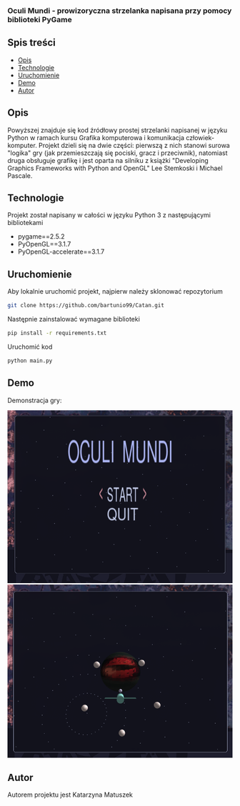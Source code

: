 ### Oculi Mundi - prowizoryczna strzelanka napisana przy pomocy biblioteki PyGame
## Spis treści
* [Opis](#opis)
* [Technologie](#technologie)
* [Uruchomienie](#uruchomienie)
* [Demo](#demo)
* [Autor](#autor)
 
 ## Opis
Powyższej znajduje się kod źródłowy prostej strzelanki napisanej w języku Python w ramach kursu Grafika komputerowa i komunikacja człowiek-komputer. Projekt dzieli się na dwie części: pierwszą z nich stanowi surowa "logika" gry (jak przemieszczają się pociski, gracz i przeciwnik), natomiast druga obsługuje grafikę i jest oparta na silniku z książki "Developing Graphics Frameworks with Python and OpenGL" Lee Stemkoski i Michael Pascale.


 ## Technologie
Projekt został napisany w całości w języku Python 3 z następującymi bibliotekami
* pygame==2.5.2
* PyOpenGL==3.1.7
* PyOpenGL-accelerate==3.1.7

## Uruchomienie
Aby lokalnie uruchomić projekt, najpierw należy sklonować repozytorium

``` bash
git clone https://github.com/bartunio99/Catan.git
```
Następnie zainstalować wymagane biblioteki

```bash
pip install -r requirements.txt
```
Uruchomić kod
```bash
python main.py
```

## Demo
<p>Demonstracja gry:</p>

![D1](/assets/demo1.png)
![D2](/assets/demo2.png)

## Autor
Autorem projektu jest Katarzyna Matuszek

